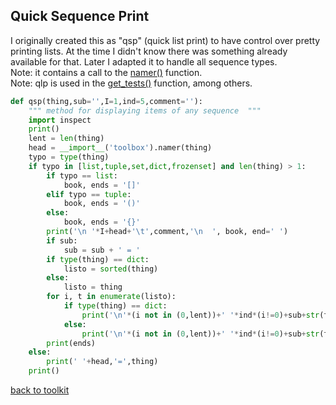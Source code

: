 ## Quick Sequence Print

I originally created this as "qsp" (quick list print) to have control over pretty printing lists. At the time I didn't know there was something already available for that. Later I adapted it to handle all sequence types.
<br>Note: it contains a call to the [namer()](/namer.md) function.
<br>Note: qlp is used in the [get_tests()](/get_tests.md) function, among others.

```python
def qsp(thing,sub='',I=1,ind=5,comment=''):
    """ method for displaying items of any sequence  """
    import inspect
    print()
    lent = len(thing)
    head = __import__('toolbox').namer(thing)
    typo = type(thing)
    if typo in [list,tuple,set,dict,frozenset] and len(thing) > 1:
        if typo == list:
            book, ends = '[]'
        elif typo == tuple:
            book, ends = '()'
        else:
            book, ends = '{}'
        print('\n '*I+head+'\t',comment,'\n  ', book, end=' ')
        if sub:
            sub = sub + ' = '
        if type(thing) == dict:
            listo = sorted(thing)
        else:
            listo = thing
        for i, t in enumerate(listo):
            if type(thing) == dict:
                print('\n'*(i not in (0,lent))+' '*ind*(i!=0)+sub+str(t),':',thing[t], end=' ')
            else:
                print('\n'*(i not in (0,lent))+' '*ind*(i!=0)+sub+str(t), end=' ')
        print(ends)
    else:
        print(' '+head,'=',thing)
    print()
```



[back to toolkit](/toolkit)
